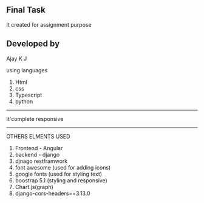 ## Final Task
It created for assignment purpose
## Developed by

Ajay K J

using languages

1. Html
2. css
3. Typescript
4. python



**************************

It'complete responsive

**************************
OTHERS ELMENTS USED 

1. Frontend - Angular
2. backend - django
3. djnago restframwork 
4. font awesome (used for adding icons)
5. google fonts (used for styling text)
6. boostrap 5.1 (styling and responsive)
7. Chart.js(graph)
8. django-cors-headers==3.13.0

